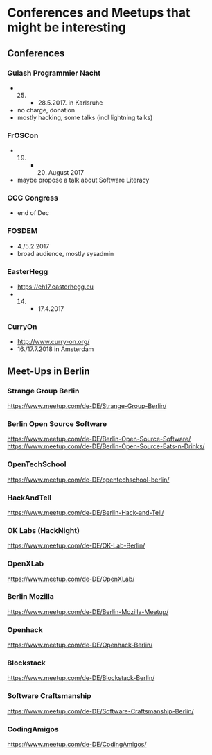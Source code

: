 # Conferences and Meetups that might be interesting

## Conferences

### Gulash Programmier Nacht

- 25. - 28.5.2017. in Karlsruhe
- no charge, donation
- mostly hacking, some talks (incl lightning talks)

### FrOSCon

- 19. + 20. August 2017
- maybe propose a talk about Software Literacy

### CCC Congress

- end of Dec

### FOSDEM

- 4./5.2.2017
- broad audience, mostly sysadmin

### EasterHegg

- https://eh17.easterhegg.eu
- 14. - 17.4.2017

### CurryOn

- http://www.curry-on.org/
- 16./17.7.2018 in Amsterdam


## Meet-Ups in Berlin

### Strange Group Berlin
https://www.meetup.com/de-DE/Strange-Group-Berlin/

### Berlin Open Source Software
https://www.meetup.com/de-DE/Berlin-Open-Source-Software/
https://www.meetup.com/de-DE/Berlin-Open-Source-Eats-n-Drinks/

### OpenTechSchool
https://www.meetup.com/de-DE/opentechschool-berlin/

### HackAndTell
https://www.meetup.com/de-DE/Berlin-Hack-and-Tell/

### OK Labs (HackNight)
https://www.meetup.com/de-DE/OK-Lab-Berlin/

### OpenXLab
https://www.meetup.com/de-DE/OpenXLab/

### Berlin Mozilla
https://www.meetup.com/de-DE/Berlin-Mozilla-Meetup/

### Openhack
https://www.meetup.com/de-DE/Openhack-Berlin/

### Blockstack
https://www.meetup.com/de-DE/Blockstack-Berlin/

### Software Craftsmanship
https://www.meetup.com/de-DE/Software-Craftsmanship-Berlin/

### CodingAmigos
https://www.meetup.com/de-DE/CodingAmigos/

